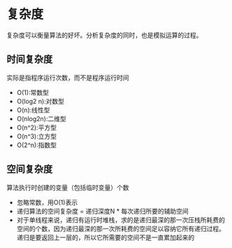 # 复杂度

复杂度可以衡量算法的好坏。分析复杂度的同时，也是模拟运算的过程。

## 时间复杂度

实际是指程序运行次数，而不是程序运行时间

- O(1):常数型
- O(log2 n):对数型
- O(n):线性型
- O(nlog2n):二维型
- O(n^2):平方型
- O(n^3):立方型
- O(2^n):指数型

## 空间复杂度

算法执行时创建的变量（包括临时变量）个数

- 忽略常数，用O(1)表示
- 递归算法的空间复杂度 = 递归深度N * 每次递归所要的辅助空间
- 对于单线程来说，递归有运行时堆栈，求的是递归最深的那一次压栈所耗费的空间的个数，因为递归最深的那一次所耗费的空间足以容纳它所有递归过程。递归是要返回上一层的，所以它所需要的空间不是一直累加起来的
